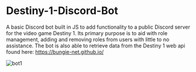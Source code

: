 # Destiny-1-Discord-Bot
A basic Discord bot built in JS to add functionality to a public Discord server for the video game Destiny 1. Its primary purpose is to aid with role management, adding and removing roles from users with little to no assistance. The bot is also able to retrieve data from the Destiny 1 web api found here: https://bungie-net.github.io/

![bot1](https://user-images.githubusercontent.com/34043602/197366997-97687604-bf7d-4147-9ea2-3ed124fc7918.PNG)
